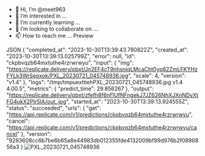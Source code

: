 - 👋 Hi, I’m @meet963
- 👀 I’m interested in ...
- 🌱 I’m currently learning ...
- 💞️ I’m looking to collaborate on ...
- 📫 How to reach me ...
Preview

JSON
{
  "completed_at": "2023-10-30T13:39:43.780822Z",
  "created_at": "2023-10-30T13:39:13.025799Z",
  "error": null,
  "id": "ckpbvqzb64mxtuthe4rzrwrwyu",
  "input": {
    "img": "https://replicate.delivery/pbxt/Jn2EF4cT9nhsniqLMcaCht0yp62ZmLFKYHzFYLk3WrSepxok/PXL_20230721_045748936.jpg",
    "scale": 4,
    "version": "v1.4"
  },
  "logs": "/tmp/tmpuexttiehPXL_20230721_045748936.jpg v1.4 4.00.5",
  "metrics": {
    "predict_time": 29.856267
  },
  "output": "https://replicate.delivery/pbxt/zfefh8f6nf1UfNFngekJ7JZ626NhXJXnNDvXtFG4ukX2PIr5IA/out..jpg",
  "started_at": "2023-10-30T13:39:13.924555Z",
  "status": "succeeded",
  "urls": {
    "get": "https://api.replicate.com/v1/predictions/ckpbvqzb64mxtuthe4rzrwrwyu",
    "cancel": "https://api.replicate.com/v1/predictions/ckpbvqzb64mxtuthe4rzrwrwyu/cancel"
  },
  "version": "9283608cc6b7be6b65a8e44983db012355fde4132009bf99d976b2f0896856a3
  }
  ![PXL_20230721_045748936](https://github.com/meet963/meet963/assets/149394397/ba1f6a52-d751-4249-9d8b-ec3a4d003b7d)

<!---
meet963/meet963 is a ✨ special ✨ repository because its `README.md` (this file) appears on your GitHub profile.
You can click the Preview link to take a look at your changes.
--->
